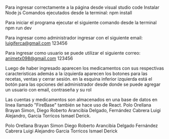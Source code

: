 Para ingresar correctamente a la página desde visual studio code
Instalar Node js
Comandos ejecutados desde la terminal:
npm install

Para iniciar el programa ejecutar el siguiente comando desde la terminal
npm run dev

Para ingresar como administrador
ingresar con el siguiente email:
luigiferca@gmail.com
123456

Para ingresar como usuario se puede utilizar el siguiente correo:
animetx098@gmail.com
123456

Luego de haber ingresado aparecen los medicamentos con sus respectivas caracteristicas
además a la izquierda aparecen los botones para las recetas, ventas y cerrar sesión.
en la esquina inferior izquierda está el botón para las opciones del administrador
desde donde se puede agregar un usuario con email, contraseña y su rol

Las cuentas y medicamentos son almacenados en una base de datos 
en linea llamado "FireBase" también se hace uso de React. 
Polo Orellana Brayan Simon, 
Diego Roberto Arancibia Delgado, 
Fernández Cabrera Luigi Alejandro, 
Garcia Torricos Ismael Derick.



Polo Orellana Brayan Simon 
Diego Roberto Arancibia Delgado 
Fernández Cabrera Luigi Alejandro 
Garcia Torricos Ismael Derick
